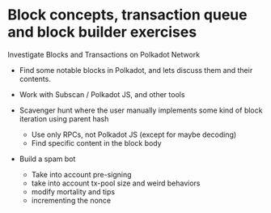 # Block concepts, transaction queue and block builder exercises

Investigate Blocks and Transactions on Polkadot Network

* Find some notable blocks in Polkadot, and lets discuss them and their contents.
* Work with Subscan / Polkadot JS, and other tools

* Scavenger hunt where the user manually implements some kind of block iteration using parent hash
	* Use only RPCs, not Polkadot JS (except for maybe decoding)
	* Find specific content in the block body

* Build a spam bot
	* Take into account pre-signing
	* take into account tx-pool size and weird behaviors
	* modify mortality and tips
	* incrementing the nonce

